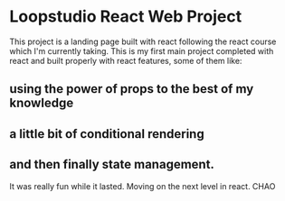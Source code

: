 # Loopstudio React Web Project

This project is a landing page built with react following the react course which I'm currently taking.
This is my first main project completed with react and built properly with react features, some of them like:

## using the power of props to the best of my knowledge

## a little bit of conditional rendering

## and then finally state management.

It was really fun while it lasted.
Moving on the next level in react.
CHAO
